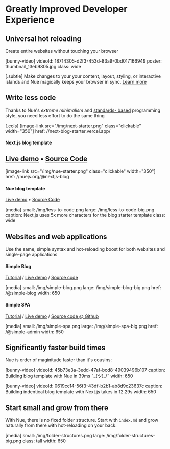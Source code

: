 
# Greatly Improved Developer Experience

## Universal hot reloading
Create entire websites without touching your browser

[bunny-video]
  videoId: 18714305-d2f3-453d-83a9-0bd017166949
  poster: thumbnail_13eb9805.jpg
  class: wide


[.subtle]
  Make changes to your your content, layout, styling, or interactive islands and Nue magically keeps your browser in sync. [Learn more](../concepts/universal-hot-reloading.html)



## Write less code
Thanks to Nue's *extreme minimalism* and [standards- based](closer-to-standards.html) programming style, you need less effort to do the same thing

[.cols]
  [image-link src="/img/next-starter.png" class="clickable" width="350"]
    href: //next-blog-starter.vercel.app/

  #### Next.js blog template

  [Live demo](/) • [Source Code](//github.com/vercel/next.js/tree/canary/examples/blog-starter)
  ---
  [image-link src="/img/nue-starter.png" class="clickable" width="350"]
    href: //nuejs.org/@nextjs-blog

  #### Nue blog template

  [Live demo](/) • [Source Code](/)

[media]
  small: /img/less-to-code.png
  large: /img/less-to-code-big.png
  caption: Next.js uses 5x more characters for the blog starter template
  class: wide



## Websites and web applications
Use the same, simple syntax and hot-reloading boost for both websites and single-page applications

#### Simple Blog
[Tutorial](../tutorials/build-a-simple-blog) /
[Live demo](/@simple-blog) /
[Source code](//github.com/...)

[media]
  small: /img/simple-blog.png
  large: /img/simple-blog-big.png
  href: /@simple-blog
  width: 650

#### Simple SPA

[Tutorial](../tutorials/build-a-simple-spa) /
[Live demo](/@simple-admin) /
[Source code @ Github](//github.com/...)

[media]
  small: /img/simple-spa.png
  large: /img/simple-spa-big.png
  href: /@simple-admin
  width: 650




## Significantly faster build times
Nue is order of maginitude faster than it's cousins:

[bunny-video]
  videoId: 45b73e3a-3edd-47af-bcd8-49039496b107
  caption: Building blog template with Nue in 39ms ¯\_(ツ)_/¯
  width: 650

[bunny-video]
  videoId: 0619cc14-56f3-43df-b2b1-ab8d9c23637c
  caption: Building indentical blog template with Next.js takes in 12.29s
  width: 650


## Start small and grow from there
With Nue, there is no fixed folder structure. Start with `index.md` and grow naturally from there with hot-reloading on your back.

[media]
  small: /img/folder-structures.png
  large: /img/folder-structures-big.png
  class: tall
  width: 650




